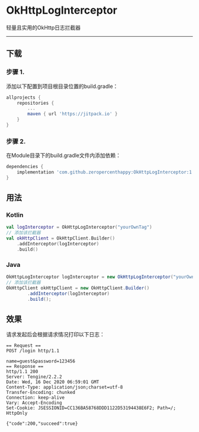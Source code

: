 # OkHttpLogInterceptor
轻量且实用的OkHttp日志拦截器

---

## 下载

### 步骤 1.

添加以下配置到项目根目录位置的build.gradle：

```groovy
allprojects {
    repositories {
        ...
        maven { url 'https://jitpack.io' }
    }
}
```

### 步骤 2.

在Module目录下的build.gradle文件内添加依赖：

```groovy
dependencies {
    implementation 'com.github.zeropercenthappy:OkHttpLogInterceptor:1.6.3'
}
```

## 用法

### Kotlin

```kotlin
val logInterceptor = OkHttpLogInterceptor("yourOwnTag")
// 添加该拦截器
val okHttpClient = OkHttpClient.Builder()
    .addInterceptor(logInterceptor)
    .build()
```

### Java

```java
OkHttpLogInterceptor logInterceptor = new OkHttpLogInterceptor("yourOwnTag");
// 添加该拦截器
OkHttpClient okHttpClient = new OkHttpClient.Builder()
        .addInterceptor(logInterceptor)
        .build();
```

## 效果

请求发起后会根据请求情况打印以下日志：

```
== Request ==
POST /login http/1.1
 
name=guest&password=123456
== Response ==
http/1.1 200 
Server: Tengine/2.2.2
Date: Wed, 16 Dec 2020 06:59:01 GMT
Content-Type: application/json;charset=utf-8
Transfer-Encoding: chunked
Connection: keep-alive
Vary: Accept-Encoding
Set-Cookie: JSESSIONID=CC136BA58768DDD1122D53194438E6F2; Path=/; HttpOnly
 
{"code":200,"succeed":true}
```

